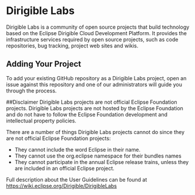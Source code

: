 # Dirigible Labs

Dirigible Labs is a community of open source projects that build technology based on the Eclipse Dirigible Cloud Development Platform. It provides the infrastructure services required by open source projects, such as code repositories, bug tracking, project web sites and wikis.

## Adding Your Project

To add your existing GitHub repository as a Dirigible Labs project, open an issue against this repository and one of our administrators will guide you through the process.

##Disclaimer
Dirigible Labs projects are not official Eclipse Foundation projects. Dirigible Labs projects are not hosted by the Eclipse Foundation and do not have to follow the Eclipse Foundation development and intellectual property policies.

There are a number of things Dirigible Labs projects cannot do since they are not official Eclipse Foundation projects:
* They cannot include the word Eclipse in their name.
* They cannot use the org.eclipse namespace for their bundles names
* They cannot participate in the annual Eclipse release trains, unless they are included in an official Eclipse project.

Full description about the User Guidelines can be found at https://wiki.eclipse.org/Dirigible/DirigibleLabs

